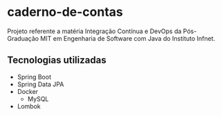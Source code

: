 # caderno-de-contas
Projeto referente a matéria Integração Contínua e DevOps da Pós-Graduação MIT em Engenharia de Software com Java do Instituto Infnet.

## Tecnologias utilizadas
- Spring Boot 
- Spring Data JPA
- Docker
  * MySQL
- Lombok